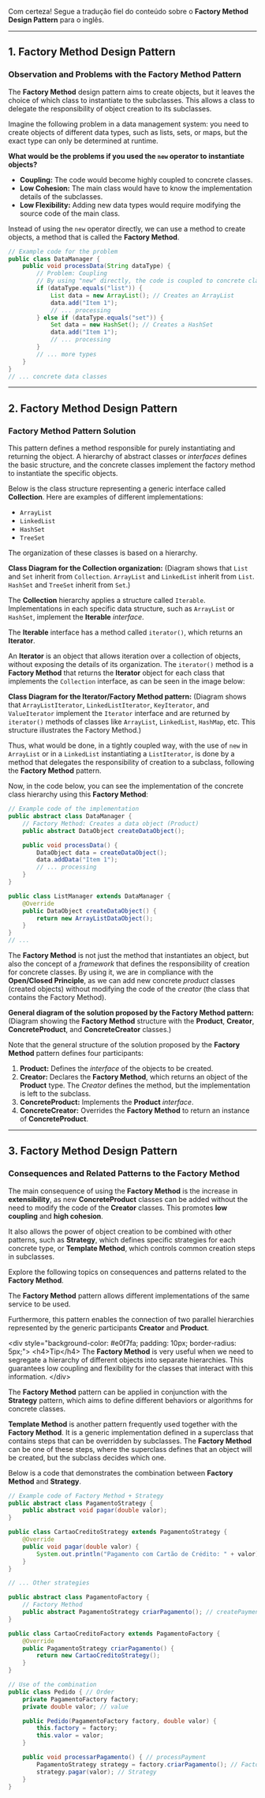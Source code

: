 Com certeza\! Segue a tradução fiel do conteúdo sobre o **Factory Method Design Pattern** para o inglês.

-----

## 1\. Factory Method Design Pattern

### Observation and Problems with the Factory Method Pattern

The **Factory Method** design pattern aims to create objects, but it leaves the choice of which class to instantiate to the subclasses. This allows a class to delegate the responsibility of object creation to its subclasses.

Imagine the following problem in a data management system: you need to create objects of different data types, such as lists, sets, or maps, but the exact type can only be determined at runtime.

**What would be the problems if you used the `new` operator to instantiate objects?**

  * **Coupling:** The code would become highly coupled to concrete classes.
  * **Low Cohesion:** The main class would have to know the implementation details of the subclasses.
  * **Low Flexibility:** Adding new data types would require modifying the source code of the main class.

Instead of using the `new` operator directly, we can use a method to create objects, a method that is called the **Factory Method**.

```java
// Example code for the problem
public class DataManager {
    public void processData(String dataType) {
        // Problem: Coupling
        // By using "new" directly, the code is coupled to concrete classes
        if (dataType.equals("list")) {
            List data = new ArrayList(); // Creates an ArrayList
            data.add("Item 1");
            // ... processing
        } else if (dataType.equals("set")) {
            Set data = new HashSet(); // Creates a HashSet
            data.add("Item 1");
            // ... processing
        }
        // ... more types
    }
}
// ... concrete data classes
```

-----

## 2\. Factory Method Design Pattern

### Factory Method Pattern Solution

This pattern defines a method responsible for purely instantiating and returning the object. A hierarchy of abstract classes or *interfaces* defines the basic structure, and the concrete classes implement the factory method to instantiate the specific objects.

Below is the class structure representing a generic interface called **Collection**. Here are examples of different implementations:

  * `ArrayList`
  * `LinkedList`
  * `HashSet`
  * `TreeSet`

The organization of these classes is based on a hierarchy.

**Class Diagram for the Collection organization:**
(Diagram shows that `List` and `Set` inherit from `Collection`. `ArrayList` and `LinkedList` inherit from `List`. `HashSet` and `TreeSet` inherit from `Set`.)

The **Collection** hierarchy applies a structure called `Iterable`. Implementations in each specific data structure, such as `ArrayList` or `HashSet`, implement the **Iterable** *interface*.

The **Iterable** interface has a method called `iterator()`, which returns an **Iterator**.

An **Iterator** is an object that allows iteration over a collection of objects, without exposing the details of its organization. The `iterator()` method is a **Factory Method** that returns the **Iterator** object for each class that implements the `Collection` interface, as can be seen in the image below:

**Class Diagram for the Iterator/Factory Method pattern:**
(Diagram shows that `ArrayListIterator`, `LinkedListIterator`, `KeyIterator`, and `ValueIterator` implement the `Iterator` interface and are returned by `iterator()` methods of classes like `ArrayList`, `LinkedList`, `HashMap`, etc. This structure illustrates the Factory Method.)

Thus, what would be done, in a tightly coupled way, with the use of `new` in `ArrayList` or in a `LinkedList` instantiating a `ListIterator`, is done by a method that delegates the responsibility of creation to a subclass, following the **Factory Method** pattern.

Now, in the code below, you can see the implementation of the concrete class hierarchy using this **Factory Method**:

```java
// Example code of the implementation
public abstract class DataManager {
    // Factory Method: Creates a data object (Product)
    public abstract DataObject createDataObject(); 

    public void processData() {
        DataObject data = createDataObject();
        data.addData("Item 1");
        // ... processing
    }
}

public class ListManager extends DataManager {
    @Override
    public DataObject createDataObject() {
        return new ArrayListDataObject();
    }
}
// ...
```

The **Factory Method** is not just the method that instantiates an object, but also the concept of a *framework* that defines the responsibility of creation for concrete classes. By using it, we are in compliance with the **Open/Closed Principle**, as we can add new concrete *product* classes (created objects) without modifying the code of the *creator* (the class that contains the Factory Method).

**General diagram of the solution proposed by the Factory Method pattern:**
(Diagram showing the **Factory Method** structure with the **Product**, **Creator**, **ConcreteProduct**, and **ConcreteCreator** classes.)

Note that the general structure of the solution proposed by the **Factory Method** pattern defines four participants:

1.  **Product:** Defines the *interface* of the objects to be created.
2.  **Creator:** Declares the **Factory Method**, which returns an object of the **Product** type. The *Creator* defines the method, but the implementation is left to the subclass.
3.  **ConcreteProduct:** Implements the **Product** *interface*.
4.  **ConcreteCreator:** Overrides the **Factory Method** to return an instance of **ConcreteProduct**.

-----

## 3\. Factory Method Design Pattern

### Consequences and Related Patterns to the Factory Method

The main consequence of using the **Factory Method** is the increase in **extensibility**, as new **ConcreteProduct** classes can be added without the need to modify the code of the **Creator** classes. This promotes **low coupling** and **high cohesion**.

It also allows the power of object creation to be combined with other patterns, such as **Strategy**, which defines specific strategies for each concrete type, or **Template Method**, which controls common creation steps in subclasses.

Explore the following topics on consequences and patterns related to the **Factory Method**.

The **Factory Method** pattern allows different implementations of the same service to be used.

Furthermore, this pattern enables the connection of two parallel hierarchies represented by the generic participants **Creator** and **Product**.

\<div style="background-color: \#e0f7fa; padding: 10px; border-radius: 5px;"\>
\<h4\>Tip\</h4\>
The **Factory Method** is very useful when we need to segregate a hierarchy of different objects into separate hierarchies. This guarantees low coupling and flexibility for the classes that interact with this information.
\</div\>

The **Factory Method** pattern can be applied in conjunction with the **Strategy** pattern, which aims to define different behaviors or algorithms for concrete classes.

**Template Method** is another pattern frequently used together with the **Factory Method**. It is a generic implementation defined in a superclass that contains steps that can be overridden by subclasses. The **Factory Method** can be one of these steps, where the superclass defines that an object will be created, but the subclass decides which one.

Below is a code that demonstrates the combination between **Factory Method** and **Strategy**.

```java
// Example code of Factory Method + Strategy
public abstract class PagamentoStrategy {
    public abstract void pagar(double valor); 
}

public class CartaoCreditoStrategy extends PagamentoStrategy {
    @Override
    public void pagar(double valor) {
        System.out.println("Pagamento com Cartão de Crédito: " + valor); // Payment with Credit Card
    }
}

// ... Other strategies

public abstract class PagamentoFactory {
    // Factory Method
    public abstract PagamentoStrategy criarPagamento(); // createPayment
}

public class CartaoCreditoFactory extends PagamentoFactory {
    @Override
    public PagamentoStrategy criarPagamento() {
        return new CartaoCreditoStrategy();
    }
}

// Use of the combination
public class Pedido { // Order
    private PagamentoFactory factory;
    private double valor; // value

    public Pedido(PagamentoFactory factory, double valor) {
        this.factory = factory;
        this.valor = valor;
    }

    public void processarPagamento() { // processPayment
        PagamentoStrategy strategy = factory.criarPagamento(); // Factory Method
        strategy.pagar(valor); // Strategy
    }
}
```